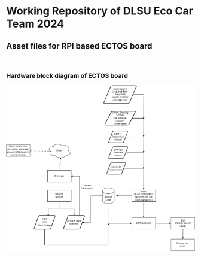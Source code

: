# Working Repository of DLSU Eco Car Team 2024

## Asset files for RPI based ECTOS board
<br>

### Hardware block diagram of ECTOS board

![block diagram](images/block_diagram.png "Hardware block diagram of ECTOS board")
